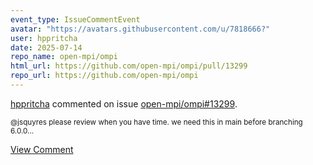 ```yaml
---
event_type: IssueCommentEvent
avatar: "https://avatars.githubusercontent.com/u/7818666?"
user: hppritcha
date: 2025-07-14
repo_name: open-mpi/ompi
html_url: https://github.com/open-mpi/ompi/pull/13299
repo_url: https://github.com/open-mpi/ompi
---
```


<a href='https://github.com/hppritcha' target='_blank'>hppritcha</a> commented on issue <a href='https://github.com/open-mpi/ompi/pull/13299' target='_blank'>open-mpi/ompi#13299</a>.

<small>@jsquyres please review when you have time.  we need this in main before branching 6.0.0...</small>

<a href='https://github.com/open-mpi/ompi/pull/13299' target='_blank'>View Comment</a>